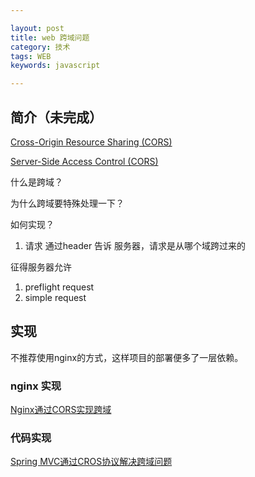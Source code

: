 ```yaml
---

layout: post
title: web 跨域问题
category: 技术
tags: WEB
keywords: javascript

---
```


## 简介（未完成）

[Cross-Origin Resource Sharing (CORS)](https://developer.mozilla.org/en-US/docs/Web/HTTP/CORS)

[Server-Side Access Control (CORS)](https://developer.mozilla.org/en-US/docs/Web/HTTP/Server-Side_Access_Control)


什么是跨域？

为什么跨域要特殊处理一下？

如何实现？

1. 请求 通过header 告诉 服务器，请求是从哪个域跨过来的


征得服务器允许

1.	preflight request
2. simple request



## 实现

不推荐使用nginx的方式，这样项目的部署便多了一层依赖。

### nginx 实现

[Nginx通过CORS实现跨域](http://www.yunweipai.com/archives/9381.html)

### 代码实现

[Spring MVC通过CROS协议解决跨域问题](http://www.imooc.com/article/7719)